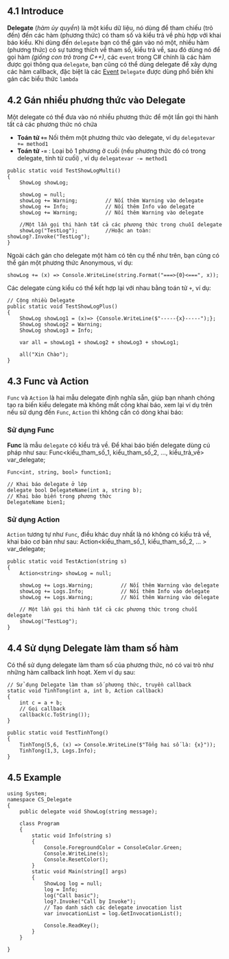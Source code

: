 
## 4.1 Introduce
**Delegate** (_hàm ủy quyền_) là một kiểu dữ liệu, nó dùng để tham chiếu (trỏ đến) đến các hàm (phương thức) có tham số và kiểu trả về phù hợp với khai báo kiểu. Khi dùng đến `delegate` bạn có thể gán vào nó một, nhiều hàm (phương thức) có sự tương thích về tham số, kiểu trả về, sau đó dùng nó để gọi hàm _(giống con trỏ trong C++)_, các `event` trong C# chính là các hàm được gọi thông qua `delegate`, bạn cũng có thể dùng delegate để xây dựng các hàm callback, đặc biệt là các [Event](https://xuanthulab.net/event-trong-c-cac-event-cua-net.html)
`Delegate` được dùng phổ biến khi gán các biểu thức `lambda`

## 4.2 Gán nhiều phương thức vào Delegate
Một delegate có thể đưa vào nó nhiều phương thức để một lần gọi thi hành tất cả các phương thức nó chứa
- **Toán tử `+=`** Nối thêm một phương thức vào delegate, ví dụ `delegatevar += method1`
- **Toán tử `-=`** : Loại bỏ 1 phương ở cuối (nếu phương thức đó có trong delegate, tính từ cuối) , ví dụ `delegatevar -= method1`
```CSharp
public static void TestShowLogMulti()
{
    ShowLog showLog;

    showLog = null;
    showLog += Warning;         // Nối thêm Warning vào delegate
    showLog += Info;            // Nối thêm Info vào delegate
    showLog += Warning;         // Nối thêm Warning vào delegate

    //Một lần gọi thi hành tất cả các phương thức trong chuỗi delegate
    showLog("TestLog");         //Hoặc an toàn: showLog?.Invoke("TestLog");
}
```

Ngoài cách gán cho delegate một hàm có tên cụ thể như trên, bạn cũng có thể gán một phương thức Anonymous, ví dụ:
```Csharp
showLog += (x) => Console.WriteLine(string.Format("===>{0}<===", x));
```

Các delegate cùng kiểu có thể kết hợp lại với nhau bằng toán tử `+`, ví dụ:
```CSharp
// Cộng nhiều Delegate
public static void TestShowLogPlus()
{
    ShowLog showLog1 = (x)=> {Console.WriteLine($"-----{x}-----");};
    ShowLog showLog2 = Warning;
    ShowLog showLog3 = Info;

    var all = showLog1 + showLog2 + showLog3 + showLog1;

    all("Xin Chào");
}
```

## 4.3 Func và Action
`Func` và `Action` là hai mẫu delegate định nghĩa sẵn, giúp bạn nhanh chóng tạo ra biến kiểu delegate mà không mất công khai báo, xem lại ví dụ trên nếu sử dụng đến `Func`, `Action` thì không cần có dòng khai báo:
### Sử dụng Func
**Func** là mẫu `delegate` có kiểu trả về. Để khai báo biến delegate dùng cú pháp như sau:
Func<kiểu_tham_số_1, kiểu_tham_số_2, ..., kiểu_trả_về> var_delegate;

```CSharp
Func<int, string, bool> function1;

// Khai báo delegate ở lớp
delegate bool DelegateName(int a, string b);
// Khai báo biến trong phương thức
DelegateName bien1;
```

### Sử dụng Action
`Action` tương tự như `Func`, điều khác duy nhất là nó không có kiểu trả về, khai báo cơ bản như sau:
Action<kiểu_tham_số_1, kiểu_tham_số_2, ... > var_delegate;
```CSharp
public static void TestAction(string s)
{
    Action<string> showLog = null;

    showLog += Logs.Warning;         // Nối thêm Warning vào delegate
    showLog += Logs.Info;            // Nối thêm Info vào delegate
    showLog += Logs.Warning;         // Nối thêm Warning vào delegate

    // Một lần gọi thi hành tất cả các phương thức trong chuỗi delegate
    showLog("TestLog");
}
```

## 4.4 Sử dụng Delegate làm tham số hàm
Có thể sử dụng delegate làm tham số của phương thức, nó có vai trò như những hàm callback linh hoạt. Xem ví dụ sau:
```CSharp
// Sử dụng Delegate làm tham số phương thức, truyền callback
static void TinhTong(int a, int b, Action callback)
{
    int c = a + b;
    // Gọi callback
    callback(c.ToString());
}

public static void TestTinhTong()
{
    TinhTong(5,6, (x) => Console.WriteLine($"Tổng hai số là: {x}"));
    TinhTong(1,3, Logs.Info);
}
```

## 4.5 Example
```CSharp
using System;
namespace CS_Delegate
{
    public delegate void ShowLog(string message);

    class Program
    {
        static void Info(string s)
        {
            Console.ForegroundColor = ConsoleColor.Green;
            Console.WriteLine(s);
            Console.ResetColor();
        }
        static void Main(string[] args)
        {
            ShowLog log = null;
            log = Info;
            log("Call basic");
            log?.Invoke("Call by Invoke");
			// Tạo danh sách các delegate invocation list 
			var invocationList = log.GetInvocationList();
			
            Console.ReadKey();
        }
    }

}
```